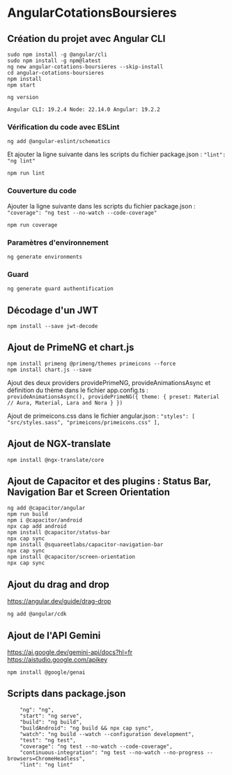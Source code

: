 # AngularCotationsBoursieres

## Création du projet avec Angular CLI
```
sudo npm install -g @angular/cli
sudo npm install -g npm@latest
ng new angular-cotations-boursieres --skip-install
cd angular-cotations-boursieres
npm install
npm start
```

```
ng version
```

`
Angular CLI: 19.2.4
Node: 22.14.0
Angular: 19.2.2
`

### Vérification du code avec ESLint
```
ng add @angular-eslint/schematics
```

Et ajouter la ligne suivante dans les scripts du fichier package.json :
`
"lint": "ng lint"
`

```
npm run lint
```

### Couverture du code
Ajouter la ligne suivante dans les scripts du fichier package.json :
`
"coverage": "ng test --no-watch --code-coverage"
`

```
npm run coverage
```

### Paramètres d'environnement
```
ng generate environments
```

### Guard
```
ng generate guard authentification
```

## Décodage d'un JWT
```
npm install --save jwt-decode
```

## Ajout de PrimeNG et chart.js
```
npm install primeng @primeng/themes primeicons --force
npm install chart.js --save
```

Ajout des deux providers providePrimeNG, provideAnimationsAsync et définition du thème dans le fichier app.config.ts :
`
    provideAnimationsAsync(),
    providePrimeNG({
      theme: {
        preset: Material // Aura, Material, Lara and Nora
      }
    })
`

Ajout de primeicons.css dans le fichier angular.json :
`
            "styles": [
              "src/styles.sass",
              "primeicons/primeicons.css"
            ],
`

## Ajout de NGX-translate
```
npm install @ngx-translate/core
```

## Ajout de Capacitor et des plugins : Status Bar, Navigation Bar et Screen Orientation
```
ng add @capacitor/angular
npm run build
npm i @capacitor/android
npx cap add android
npm install @capacitor/status-bar
npx cap sync
npm install @squareetlabs/capacitor-navigation-bar
npx cap sync
npm install @capacitor/screen-orientation
npx cap sync
```

## Ajout du drag and drop
https://angular.dev/guide/drag-drop
```
ng add @angular/cdk
```

## Ajout de l'API Gemini
https://ai.google.dev/gemini-api/docs?hl=fr
https://aistudio.google.com/apikey
```
npm install @google/genai
```

## Scripts dans package.json
```
    "ng": "ng",
    "start": "ng serve",
    "build": "ng build",
    "buildAndroid": "ng build && npx cap sync",
    "watch": "ng build --watch --configuration development",
    "test": "ng test",
    "coverage": "ng test --no-watch --code-coverage",
    "continuous-integration": "ng test --no-watch --no-progress --browsers=ChromeHeadless",
    "lint": "ng lint"
```
